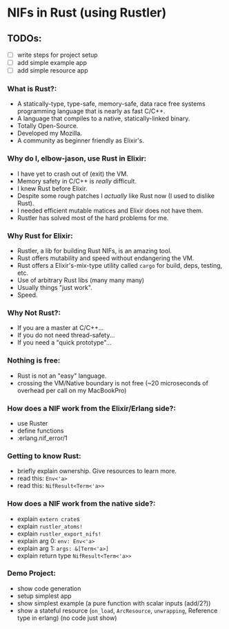 # NIFs in Rust (using Rustler)

## TODOs:
  - [ ] write steps for project setup
  - [ ] add simple example app
  - [ ] add simple resource app

### What is Rust?:

  - A statically-type, type-safe, memory-safe, data race free systems programming language that is nearly as fast C/C++.
  - A language that compiles to a native, statically-linked binary.
  - Totally Open-Source.
  - Developed my Mozilla.
  - A community as beginner friendly as Elixir's.

### Why do I, elbow-jason, use Rust in Elixir:
  - I have yet to crash out of (exit) the VM.
  - Memory safety in C/C++ is _really_ difficult.
  - I knew Rust before Elixir.
  - Despite some rough patches I _actually_ like Rust now (I used to dislike Rust).
  - I needed efficient mutable matices and Elixir does not have them.
  - Rustler has solved most of the hard problems for me.

### Why Rust for Elixir:

  - Rustler, a lib for building Rust NIFs, is an amazing tool.
  - Rust offers mutability and speed without endangering the VM.
  - Rust offers a Elixir's-mix-type utility called `cargo` for build, deps, testing, etc.
  - Use of arbitrary Rust libs (many many many)
  - Usually things "just work".
  - Speed.

### Why Not Rust?:

  - If you are a master at C/C++...
  - If you do not need thread-safety...
  - If you need a "quick prototype"...

### Nothing is free:

  - Rust is not an "easy" language.
  - crossing the VM/Native boundary is not free (~20 microseconds of overhead per call on my MacBookPro)

### How does a NIF work from the Elixir/Erlang side?:

  - use Ruster
  - define functions
  - :erlang.nif_error/1

### Getting to know Rust:

  - briefly explain ownership. Give resources to learn more.
  - read this: `Env<'a>`
  - read this: `NifResult<Term<'a>>`

### How does a NIF work from the native side?:

  - explain `extern crate`s
  - explain `rustler_atoms!`
  - explain `rustler_export_nifs!`
  - explain arg 0: `env: Env<'a>`
  - explain arg 1: `args: &[Term<'a>]`
  - explain return type `NifResult<Term<'a>>` 

### Demo Project:

  - show code generation
  - setup simplest app
  - show simplest example (a pure function with scalar inputs (add/2?)) 
  - show a stateful resource (`on_load`, `ArcResource`, `unwrapping`, Reference type in erlang) (no code just show)
